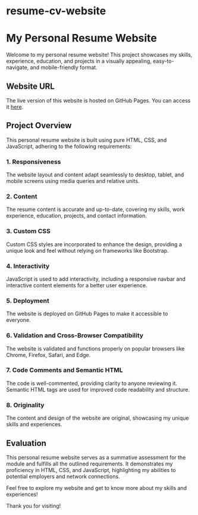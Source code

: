 # resume-cv-website

# My Personal Resume Website

Welcome to my personal resume website! This project showcases my skills, experience, education, and projects in a visually appealing, easy-to-navigate, and mobile-friendly format.

## Website URL

The live version of this website is hosted on GitHub Pages. You can access it [here](https://username.github.io/my-resume-website).

## Project Overview

This personal resume website is built using pure HTML, CSS, and JavaScript, adhering to the following requirements:

### 1. Responsiveness
The website layout and content adapt seamlessly to desktop, tablet, and mobile screens using media queries and relative units.

### 2. Content
The resume content is accurate and up-to-date, covering my skills, work experience, education, projects, and contact information.

### 3. Custom CSS
Custom CSS styles are incorporated to enhance the design, providing a unique look and feel without relying on frameworks like Bootstrap.

### 4. Interactivity
JavaScript is used to add interactivity, including a responsive navbar and interactive content elements for a better user experience.

### 5. Deployment
The website is deployed on GitHub Pages to make it accessible to everyone.

### 6. Validation and Cross-Browser Compatibility
The website is validated and functions properly on popular browsers like Chrome, Firefox, Safari, and Edge.

### 7. Code Comments and Semantic HTML
The code is well-commented, providing clarity to anyone reviewing it. Semantic HTML tags are used for improved code readability and structure.

### 8. Originality
The content and design of the website are original, showcasing my unique skills and experiences.

## Evaluation

This personal resume website serves as a summative assessment for the module and fulfills all the outlined requirements. It demonstrates my proficiency in HTML, CSS, and JavaScript, highlighting my abilities to potential employers and network connections.

Feel free to explore my website and get to know more about my skills and experiences!

Thank you for visiting!